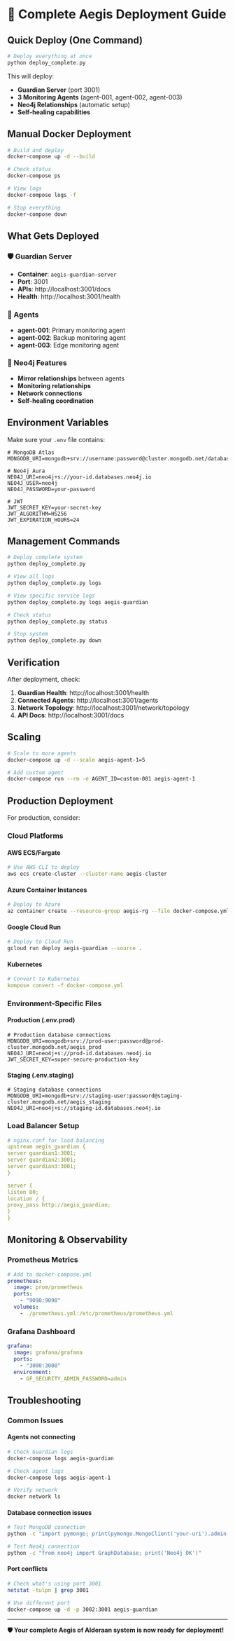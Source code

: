 # 🚀 Complete Aegis Deployment Guide

## Quick Deploy (One Command)

```bash
# Deploy everything at once
python deploy_complete.py
```

This will deploy:

- **Guardian Server** (port 3001)
- **3 Monitoring Agents** (agent-001, agent-002, agent-003)
- **Neo4j Relationships** (automatic setup)
- **Self-healing capabilities**

## Manual Docker Deployment

```bash
# Build and deploy
docker-compose up -d --build

# Check status
docker-compose ps

# View logs
docker-compose logs -f

# Stop everything
docker-compose down
```

## What Gets Deployed

### 🛡️ Guardian Server

- **Container**: `aegis-guardian-server`
- **Port**: 3001
- **APIs**: http://localhost:3001/docs
- **Health**: http://localhost:3001/health

### 🤖 Agents

- **agent-001**: Primary monitoring agent
- **agent-002**: Backup monitoring agent
- **agent-003**: Edge monitoring agent

### 🔗 Neo4j Features

- **Mirror relationships** between agents
- **Monitoring relationships**
- **Network connections**
- **Self-healing coordination**

## Environment Variables

Make sure your `.env` file contains:

```env
# MongoDB Atlas
MONGODB_URI=mongodb+srv://username:password@cluster.mongodb.net/database

# Neo4j Aura
NEO4J_URI=neo4j+s://your-id.databases.neo4j.io
NEO4J_USER=neo4j
NEO4J_PASSWORD=your-password

# JWT
JWT_SECRET_KEY=your-secret-key
JWT_ALGORITHM=HS256
JWT_EXPIRATION_HOURS=24
```

## Management Commands

```bash
# Deploy complete system
python deploy_complete.py

# View all logs
python deploy_complete.py logs

# View specific service logs
python deploy_complete.py logs aegis-guardian

# Check status
python deploy_complete.py status

# Stop system
python deploy_complete.py down
```

## Verification

After deployment, check:

1. **Guardian Health**: http://localhost:3001/health
2. **Connected Agents**: http://localhost:3001/agents
3. **Network Topology**: http://localhost:3001/network/topology
4. **API Docs**: http://localhost:3001/docs

## Scaling

```bash
# Scale to more agents
docker-compose up -d --scale aegis-agent-1=5

# Add custom agent
docker-compose run --rm -e AGENT_ID=custom-001 aegis-agent-1
```

## Production Deployment

For production, consider:

### Cloud Platforms

#### **AWS ECS/Fargate**

```bash
# Use AWS CLI to deploy
aws ecs create-cluster --cluster-name aegis-cluster
```

#### **Azure Container Instances**

```bash
# Deploy to Azure
az container create --resource-group aegis-rg --file docker-compose.yml
```

#### **Google Cloud Run**

```bash
# Deploy to Cloud Run
gcloud run deploy aegis-guardian --source .
```

#### **Kubernetes**

```yaml
# Convert to Kubernetes
kompose convert -f docker-compose.yml
```

### Environment-Specific Files

#### **Production (.env.prod)**

```env
# Production database connections
MONGODB_URI=mongodb+srv://prod-user:password@prod-cluster.mongodb.net/aegis_prod
NEO4J_URI=neo4j+s://prod-id.databases.neo4j.io
JWT_SECRET_KEY=super-secure-production-key
```

#### **Staging (.env.staging)**

```env
# Staging database connections
MONGODB_URI=mongodb+srv://staging-user:password@staging-cluster.mongodb.net/aegis_staging
NEO4J_URI=neo4j+s://staging-id.databases.neo4j.io
```

### Load Balancer Setup

```yaml
# nginx.conf for load balancing
upstream aegis_guardian {
server guardian1:3001;
server guardian2:3001;
server guardian3:3001;
}

server {
listen 80;
location / {
proxy_pass http://aegis_guardian;
}
}
```

## Monitoring & Observability

### Prometheus Metrics

```yaml
# Add to docker-compose.yml
prometheus:
  image: prom/prometheus
  ports:
    - "9090:9090"
  volumes:
    - ./prometheus.yml:/etc/prometheus/prometheus.yml
```

### Grafana Dashboard

```yaml
grafana:
  image: grafana/grafana
  ports:
    - "3000:3000"
  environment:
    - GF_SECURITY_ADMIN_PASSWORD=admin
```

## Troubleshooting

### Common Issues

#### Agents not connecting

```bash
# Check Guardian logs
docker-compose logs aegis-guardian

# Check agent logs
docker-compose logs aegis-agent-1

# Verify network
docker network ls
```

#### Database connection issues

```bash
# Test MongoDB connection
python -c "import pymongo; print(pymongo.MongoClient('your-uri').admin.command('ping'))"

# Test Neo4j connection
python -c "from neo4j import GraphDatabase; print('Neo4j OK')"
```

#### Port conflicts

```bash
# Check what's using port 3001
netstat -tulpn | grep 3001

# Use different port
docker-compose up -d -p 3002:3001 aegis-guardian
```

---

**🛡️ Your complete Aegis of Alderaan system is now ready for deployment!**
